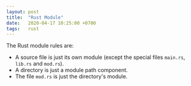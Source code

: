 ```yaml
---
layout: post
title:  "Rust Module"
date:   2020-04-17 10:25:00 +0700
tags:   rust
---
```


The Rust module rules are:

- A source file is just its own module (except the special files `main.rs`, `lib.rs` and `mod.rs`).
- A directory is just a module path component.
- The file `mod.rs` is just the directory's module.
